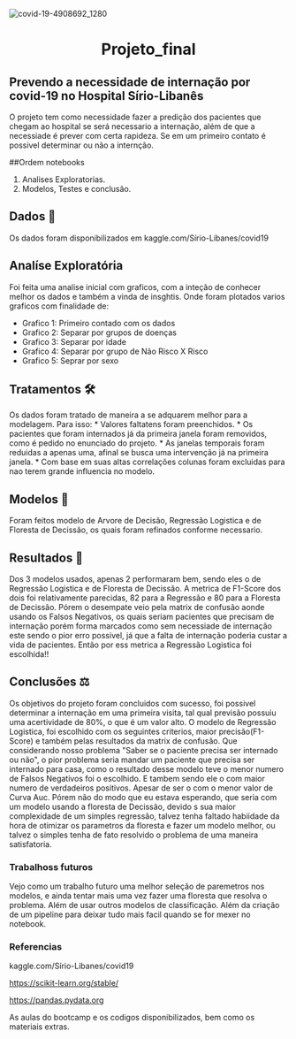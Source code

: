 
![covid-19-4908692_1280](https://user-images.githubusercontent.com/56181068/155827749-3d2d4542-9084-4cff-a57c-8c82f160b95b.jpg)



<h1 align="center"> Projeto_final </h1>

## Prevendo a necessidade de internação por covid-19 no Hospital Sírio-Libanês

O projeto tem como necessidade fazer a predição dos pacientes que chegam ao hospital se será necessario a internação, além de que a necessiade é prever com certa rapideza. Se em um primeiro contato é possivel determinar ou não a internção.

##Ordem notebooks
 1. Analises Exploratorias.
 2. Modelos, Testes e conclusão.

## Dados :game_die:

Os dados foram disponibilizados em kaggle.com/Sírio-Libanes/covid19

## Analíse Exploratória
Foi feita uma analise inicial com graficos, com a inteção de conhecer melhor os dados e também a vinda de insghtis. Onde foram plotados varios graficos com finalidade de:
  * Grafico 1: Primeiro contado com os dados
  * Grafico 2: Separar por grupos de doenças
  * Grafico 3: Separar por idade
  * Grafico 4: Separar por grupo de Não Risco X Risco
  * Grafico 5: Seprar por sexo
 
## Tratamentos :hammer_and_wrench:
Os dados foram tratado de maneira a se adquarem melhor para a modelagem.
 Para isso:
    * Valores faltatens foram preenchidos.
    * Os pacientes que foram internados já da primeira janela foram removidos, como é pedido no enunciado do projeto.
    * As janelas temporais foram reduidas a apenas uma, afinal se busca uma intervenção já na primeira janela.
    * Com base em suas altas correlações colunas foram excluidas para nao terem grande influencia no modelo.

## Modelos :brain: 
Foram feitos modelo de Arvore de Decisão, Regressão Logistica e de Floresta de Decissão, os quais foram refinados conforme necessario.
 
## Resultados :dart:
Dos 3 modelos usados, apenas 2 performaram bem, sendo eles o de Regressão Logistica e de Floresta de Decissão.
A metrica de F1-Score dos dois foi relativamente parecidas, 82 para a Regressão e 80 para a Floresta de Decissão. Pórem o desempate veio pela matrix de confusão aonde usando os Falsos Negativos, os quais seriam pacientes que precisam de internação porém forma marcados como sem necessiade de internação  este sendo o pior erro possivel, já que a falta de internação poderia custar a vida de pacientes. Então por ess metrica a Regressão Logistica foi escolhida!!


## Conclusões :balance_scale:

Os objetivos do projeto foram concluidos com sucesso, foi possivel determinar a internação em uma primeira visita, tal qual previsão possuiu uma acertividade de 80%, o que é um valor alto.
O modelo de Regressão Logistica, foi escolhido com os seguintes criterios, maior precisão(F1-Score) e também pelas resultados da matrix de confusão. Que considerando nosso problema "Saber se o paciente precisa ser internado ou não", o pior problema seria mandar um paciente que precisa ser internado para casa, como o resultado desse modelo teve o menor numero de Falsos Negativos foi o escolhido. E tambem sendo ele o com maior numero de verdadeiros positivos. Apesar de ser o com o menor valor de Curva Auc.
Pórem não do modo que eu estava esperando, que seria com um modelo usando a floresta  de Decissão, devido s sua maior complexidade de um simples regressão, talvez tenha faltado habiidade da hora de otimizar os parametros da floresta e fazer um modelo melhor, ou talvez o simples tenha de fato resolvido o problema de uma maneira satisfatoria.

### Trabalhoss futuros
Vejo como um trabalho futuro uma melhor seleção de paremetros nos modelos, e ainda tentar mais uma vez fazer uma floresta que resolva o problema. Além de usar outros modelos de classificação. Além da criação de um pipeline para deixar tudo mais facil quando se for mexer no notebook.


### Referencias 
kaggle.com/Sírio-Libanes/covid19

https://scikit-learn.org/stable/

https://pandas.pydata.org

As aulas do bootcamp e os codigos disponibilizados, bem como os materiais extras.







